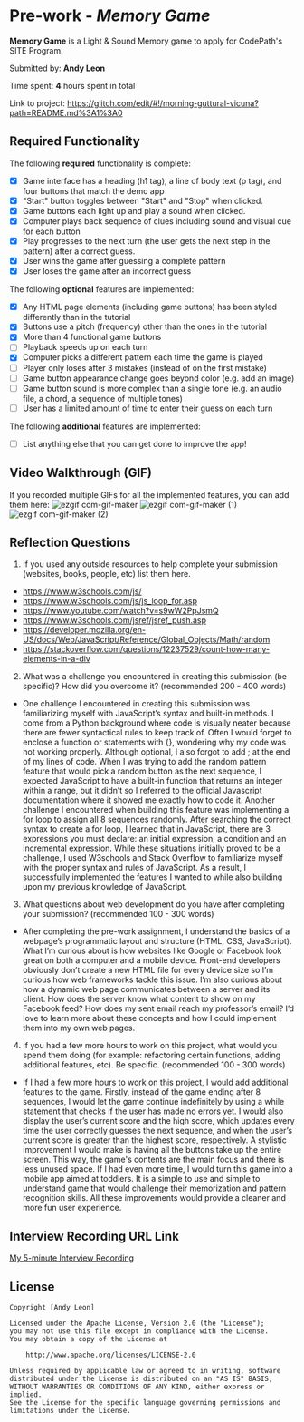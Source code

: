 # Pre-work - *Memory Game*

**Memory Game** is a Light & Sound Memory game to apply for CodePath's SITE Program. 

Submitted by: **Andy Leon**

Time spent: **4** hours spent in total

Link to project: https://glitch.com/edit/#!/morning-guttural-vicuna?path=README.md%3A1%3A0

## Required Functionality

The following **required** functionality is complete:

* [x] Game interface has a heading (h1 tag), a line of body text (p tag), and four buttons that match the demo app
* [x] "Start" button toggles between "Start" and "Stop" when clicked. 
* [x] Game buttons each light up and play a sound when clicked. 
* [x] Computer plays back sequence of clues including sound and visual cue for each button
* [x] Play progresses to the next turn (the user gets the next step in the pattern) after a correct guess. 
* [x] User wins the game after guessing a complete pattern
* [x] User loses the game after an incorrect guess

The following **optional** features are implemented:

* [x] Any HTML page elements (including game buttons) has been styled differently than in the tutorial
* [x] Buttons use a pitch (frequency) other than the ones in the tutorial
* [x] More than 4 functional game buttons
* [ ] Playback speeds up on each turn
* [x] Computer picks a different pattern each time the game is played
* [ ] Player only loses after 3 mistakes (instead of on the first mistake)
* [ ] Game button appearance change goes beyond color (e.g. add an image)
* [ ] Game button sound is more complex than a single tone (e.g. an audio file, a chord, a sequence of multiple tones)
* [ ] User has a limited amount of time to enter their guess on each turn

The following **additional** features are implemented:

- [ ] List anything else that you can get done to improve the app!

## Video Walkthrough (GIF)

If you recorded multiple GIFs for all the implemented features, you can add them here:
![ezgif com-gif-maker](https://user-images.githubusercontent.com/81489476/161143736-28aa9c9f-7776-4a08-8924-fc5e420b7e2b.gif)
![ezgif com-gif-maker (1)](https://user-images.githubusercontent.com/81489476/161143998-d7cc36f4-ed16-42ad-9dd0-3fd43019977b.gif)
![ezgif com-gif-maker (2)](https://user-images.githubusercontent.com/81489476/161146010-a1aaa518-79e4-4683-96f2-f4e71c8984aa.gif)


## Reflection Questions
1. If you used any outside resources to help complete your submission (websites, books, people, etc) list them here. 
- https://www.w3schools.com/js/
- https://www.w3schools.com/js/js_loop_for.asp
- https://www.youtube.com/watch?v=s9wW2PpJsmQ
- https://www.w3schools.com/jsref/jsref_push.asp
- https://developer.mozilla.org/en-US/docs/Web/JavaScript/Reference/Global_Objects/Math/random
- https://stackoverflow.com/questions/12237529/count-how-many-elements-in-a-div

2. What was a challenge you encountered in creating this submission (be specific)? How did you overcome it? (recommended 200 - 400 words) 
- One challenge I encountered in creating this submission was familiarizing myself with JavaScript’s syntax and built-in methods. I come from a Python background where code is visually neater because there are fewer syntactical rules to keep track of. Often I would forget to enclose a function or statements with {}, wondering why my code was not working properly. Although optional, I also forgot to add ; at the end of my lines of code. When I was trying to add the random pattern feature that would pick a random button as the next sequence, I expected JavaScript to have a built-in function that returns an integer within a range, but it didn’t so I referred to the official Javascript documentation where it showed me exactly how to code it. Another challenge I encountered when building this feature was implementing a for loop to assign all 8 sequences randomly. After searching the correct syntax to create a for loop, I learned that in JavaScript, there are 3 expressions you must declare: an initial expression, a condition and an incremental expression. While these situations initially proved to be a challenge, I used W3schools and Stack Overflow to familiarize myself with the proper syntax and rules of JavaScript. As a result, I successfully implemented the features I wanted to while also building upon my previous knowledge of JavaScript.

3. What questions about web development do you have after completing your submission? (recommended 100 - 300 words) 
- After completing the pre-work assignment, I understand the basics of a webpage’s programmatic layout and structure (HTML, CSS, JavaScript). What I’m curious about is how websites like Google or Facebook look great on both a computer and a mobile device. Front-end developers obviously don’t create a new HTML file for every device size so I’m curious how web frameworks tackle this issue. I’m also curious about how a dynamic web page communicates between a server and its client. How does the server know what content to show on my Facebook feed? How does my sent email reach my professor’s email? I’d love to learn more about these concepts and how I could implement them into my own web pages.

4. If you had a few more hours to work on this project, what would you spend them doing (for example: refactoring certain functions, adding additional features, etc). Be specific. (recommended 100 - 300 words) 
- If I had a few more hours to work on this project, I would add additional features to the game. Firstly, instead of the game ending after 8 sequences, I would let the game continue indefinitely by using a while statement that checks if the user has made no errors yet. I would also display the user’s current score and the high score, which updates every time the user correctly guesses the next sequence, and when the user’s current score is greater than the highest score, respectively. A stylistic improvement I would make is having all the buttons take up the entire screen. This way, the game's contents are the main focus and there is less unused space. If I had even more time, I would turn this game into a mobile app aimed at toddlers. It is a simple to use and simple to understand game that would challenge their memorization and pattern recognition skills. All these improvements would provide a cleaner and more fun user experience.



## Interview Recording URL Link

[My 5-minute Interview Recording](your-link-here)


## License

    Copyright [Andy Leon]

    Licensed under the Apache License, Version 2.0 (the "License");
    you may not use this file except in compliance with the License.
    You may obtain a copy of the License at

        http://www.apache.org/licenses/LICENSE-2.0

    Unless required by applicable law or agreed to in writing, software
    distributed under the License is distributed on an "AS IS" BASIS,
    WITHOUT WARRANTIES OR CONDITIONS OF ANY KIND, either express or implied.
    See the License for the specific language governing permissions and
    limitations under the License.
